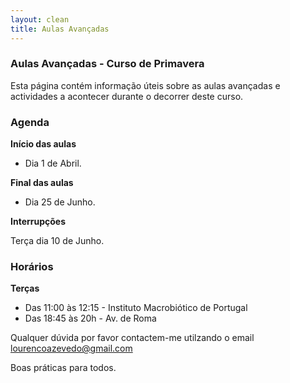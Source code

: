 ```yaml
---
layout: clean
title: Aulas Avançadas
---
```


### Aulas Avançadas - Curso de Primavera

Esta página contém informação úteis sobre as aulas avançadas e actividades a acontecer durante o decorrer deste curso. 

### Agenda

**Início das aulas**

- Dia 1 de Abril.

**Final das aulas** 

- Dia 25 de Junho.

**Interrupções** 

Terça dia 10 de Junho. 

### Horários 

**Terças**

- Das 11:00 às 12:15 - Instituto Macrobiótico de Portugal
- Das 18:45 às 20h  - Av. de Roma
 
Qualquer dúvida por favor contactem-me utilzando o email <lourencoazevedo@gmail.com> 

Boas práticas para todos.
